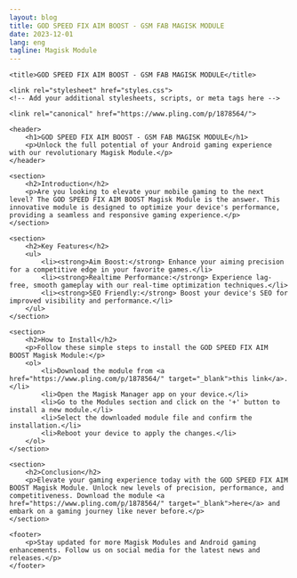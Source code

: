 ```yaml
---
layout: blog
title: GOD SPEED FIX AIM BOOST - GSM FAB MAGISK MODULE
date: 2023-12-01
lang: eng
tagline: Magisk Module
---
```



<html lang="en">

<head>
    <meta charset="UTF-8">
    <meta name="viewport" content="width=device-width, initial-scale=1.0">
    <meta name="description" content="Enhance your Android gaming experience with the GOD SPEED FIX AIM BOOST Magisk Module. Optimize your device for peak gaming performance.">
    <meta name="keywords" content="GOD SPEED FIX AIM BOOST, GSM FAB Magisk Module, Android gaming, Magisk Module, Gaming performance boost">
    <meta name="author" content="Your Name">

    <title>GOD SPEED FIX AIM BOOST - GSM FAB MAGISK MODULE</title>

    <link rel="stylesheet" href="styles.css">
    <!-- Add your additional stylesheets, scripts, or meta tags here -->

    <link rel="canonical" href="https://www.pling.com/p/1878564/">
</head>

<body>

    <header>
        <h1>GOD SPEED FIX AIM BOOST - GSM FAB MAGISK MODULE</h1>
        <p>Unlock the full potential of your Android gaming experience with our revolutionary Magisk Module.</p>
    </header>

    <section>
        <h2>Introduction</h2>
        <p>Are you looking to elevate your mobile gaming to the next level? The GOD SPEED FIX AIM BOOST Magisk Module is the answer. This innovative module is designed to optimize your device's performance, providing a seamless and responsive gaming experience.</p>
    </section>

    <section>
        <h2>Key Features</h2>
        <ul>
            <li><strong>Aim Boost:</strong> Enhance your aiming precision for a competitive edge in your favorite games.</li>
            <li><strong>Realtime Performance:</strong> Experience lag-free, smooth gameplay with our real-time optimization techniques.</li>
            <li><strong>SEO Friendly:</strong> Boost your device's SEO for improved visibility and performance.</li>
        </ul>
    </section>

    <section>
        <h2>How to Install</h2>
        <p>Follow these simple steps to install the GOD SPEED FIX AIM BOOST Magisk Module:</p>
        <ol>
            <li>Download the module from <a href="https://www.pling.com/p/1878564/" target="_blank">this link</a>.</li>
            <li>Open the Magisk Manager app on your device.</li>
            <li>Go to the Modules section and click on the '+' button to install a new module.</li>
            <li>Select the downloaded module file and confirm the installation.</li>
            <li>Reboot your device to apply the changes.</li>
        </ol>
    </section>

    <section>
        <h2>Conclusion</h2>
        <p>Elevate your gaming experience today with the GOD SPEED FIX AIM BOOST Magisk Module. Unlock new levels of precision, performance, and competitiveness. Download the module <a href="https://www.pling.com/p/1878564/" target="_blank">here</a> and embark on a gaming journey like never before.</p>
    </section>

    <footer>
        <p>Stay updated for more Magisk Modules and Android gaming enhancements. Follow us on social media for the latest news and releases.</p>
    </footer>

</body>

</html>
